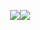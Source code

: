 
<p align="center">
<img src=https://files.catbox.moe/5i3hsw.png
  
   ![](https://komarev.com/ghpvc/?username=ashswagin&color=959FC3) 
   
   
 </p>
<p align="center">
<img 

  


